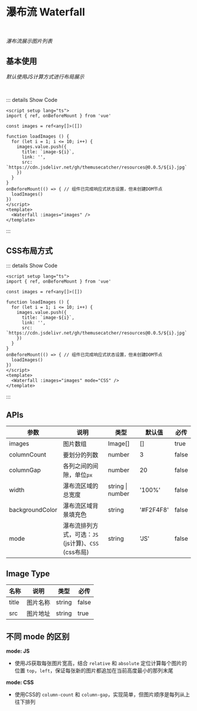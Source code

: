# 瀑布流 Waterfall

<BackTop />
<Watermark fullscreen content="Vue Amazing UI" />

<br/>

*瀑布流展示图片列表*

<script setup lang="ts">
import { ref, onBeforeMount } from 'vue'

const images = ref<any[]>([])

function loadImages () {
  for (let i = 1; i <= 10; i++) {
    images.value.push({
      title: `image-${i}`,
      link: '',
      src: `https://cdn.jsdelivr.net/gh/themusecatcher/resources@0.0.5/${i}.jpg`
    })
  }
}
onBeforeMount(() => { // 组件已完成响应式状态设置，但未创建DOM节点
  loadImages()
})
</script>

## 基本使用

*默认使用JS计算方式进行布局展示*

<br/>

<Waterfall :images="images" />

::: details Show Code

```vue
<script setup lang="ts">
import { ref, onBeforeMount } from 'vue'

const images = ref<any[]>([])

function loadImages () {
  for (let i = 1; i <= 10; i++) {
    images.value.push({
      title: `image-${i}`,
      link: '',
      src: `https://cdn.jsdelivr.net/gh/themusecatcher/resources@0.0.5/${i}.jpg`
    })
  }
}
onBeforeMount(() => { // 组件已完成响应式状态设置，但未创建DOM节点
  loadImages()
})
</script>
<template>
  <Waterfall :images="images" />
</template>
```

:::

## CSS布局方式

<Waterfall :images="images" mode="CSS" />

::: details Show Code

```vue
<script setup lang="ts">
import { ref, onBeforeMount } from 'vue'

const images = ref<any[]>([])

function loadImages () {
  for (let i = 1; i <= 10; i++) {
    images.value.push({
      title: `image-${i}`,
      link: '',
      src: `https://cdn.jsdelivr.net/gh/themusecatcher/resources@0.0.5/${i}.jpg`
    })
  }
}
onBeforeMount(() => { // 组件已完成响应式状态设置，但未创建DOM节点
  loadImages()
})
</script>
<template>
  <Waterfall :images="images" mode="CSS" />
</template>
```

:::

## APIs

参数 | 说明 | 类型 | 默认值 | 必传
-- | -- | -- | -- | --
images | 图片数组 | Image[] | [] | true
columnCount | 要划分的列数 | number | 3 | false
columnGap | 各列之间的间隙，单位`px` | number | 20 | false
width | 瀑布流区域的总宽度 | string &#124; number | '100%' | false
backgroundColor | 瀑布流区域背景填充色 | string | '#F2F4F8' | false
mode | 瀑布流排列方式，可选：`JS` (js计算)、`CSS` (css布局) | string | 'JS' | false

## Image Type

名称 | 说明 | 类型 | 必传
-- | -- | -- | --
title | 图片名称 | string | false
src | 图片地址 | string | true

## 不同 mode 的区别

**mode: JS**

- 使用JS获取每张图片宽高，结合 `relative` 和 `absolute` 定位计算每个图片的位置 `top`，`left`，保证每张新的图片都追加在当前高度最小的那列末尾

**mode: CSS**

- 使用CSS的 `column-count` 和 `column-gap`，实现简单，但图片顺序是每列从上往下排列
